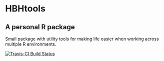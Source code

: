 # HBHtools

## A personal R package

Small package with utility tools for making life easier when working across
multiple R environments.

[![Travis-CI Build Status](https://travis-ci.org/hamedbh/HBHtools.svg?branch=master)](https://travis-ci.org/hamedbh/HBHtools)
